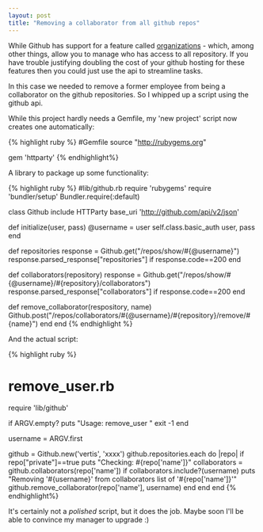 ```yaml
---
layout: post
title: "Removing a collaborator from all github repos"
---
```


While Github has support for a feature called [organizations](https://github.com/blog/675-organizations-for-small-businesses) - which, among other things, allow you to manage who has access to all repository. If you have
trouble justifying doubling the cost of your github hosting for these features then you could just use the api to streamline tasks.

In this case we needed to remove a former employee from being a collaborator on the github repositories. So I whipped up a script
using the github api.

While this project hardly needs a Gemfile, my 'new project' script now creates one automatically:

{% highlight ruby %}
#Gemfile
source "http://rubygems.org"

gem 'httparty'
{% endhighlight%}

A library to package up some functionality:

{% highlight ruby %}
#lib/github.rb
require 'rubygems'
require 'bundler/setup'
Bundler.require(:default)

class Github
  include HTTParty
  base_uri 'http://github.com/api/v2/json'

  def initialize(user, pass)
    @username = user
    self.class.basic_auth user, pass
  end

  def repositories
    response = Github.get("/repos/show/#{@username}")
    response.parsed_response["repositories"]  if response.code==200
  end

  def collaborators(repository)
    response = Github.get("/repos/show/#{@username}/#{repository}/collaborators")
    response.parsed_response["collaborators"] if response.code==200
  end

  def remove_collaborator(respository, name)
    Github.post("/repos/collaborators/#{@username}/#{repository}/remove/#{name}")
  end
end
{% endhighlight %}

And the actual script:

{% highlight ruby %}
# remove_user.rb
require 'lib/github'

if ARGV.empty?
  puts "Usage: remove_user <username>"
  exit -1
end

username = ARGV.first

github = Github.new('vertis', 'xxxx')
github.repositories.each do |repo|
  if repo["private"]==true
    puts "Checking: #{repo['name']}"
    collaborators = github.collaborators(repo['name'])
    if collaborators.include?(username)
      puts "Removing '#{username}' from collaborators list of '#{repo['name']}'"
      github.remove_collaborator(repo['name'], username)
    end
  end
end
{% endhighlight%}

It's certainly not a *polished* script, but it does the job. Maybe soon I'll be able to convince my manager to upgrade :)
